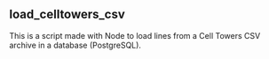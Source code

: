 ## load_celltowers_csv

This is a script made with Node to load lines from a Cell Towers CSV archive in a database (PostgreSQL).